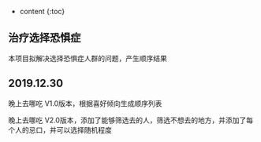 

* content
{:toc}
## 治疗选择恐惧症

本项目拟解决选择恐惧症人群的问题，产生顺序结果

## 2019.12.30 

晚上去哪吃 V1.0版本，根据喜好倾向生成顺序列表

晚上去哪吃 V2.0版本，添加了能够筛选去的人，筛选不想去的地方，并添加了每个人的忌口，并可以选择随机程度